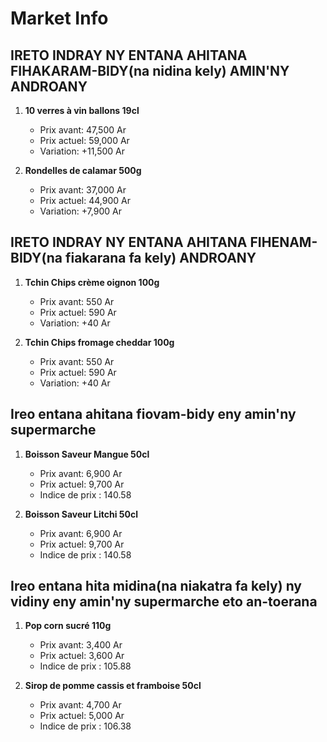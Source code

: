 # Market Info

## IRETO INDRAY NY ENTANA AHITANA FIHAKARAM-BIDY(na nidina kely) AMIN'NY ANDROANY

1. **10 verres à vin ballons 19cl**
   - Prix avant: 47,500 Ar
   - Prix actuel: 59,000 Ar
   - Variation: +11,500 Ar

2. **Rondelles de calamar 500g**
   - Prix avant: 37,000 Ar
   - Prix actuel: 44,900 Ar
   - Variation: +7,900 Ar

## IRETO INDRAY NY ENTANA AHITANA FIHENAM-BIDY(na fiakarana fa kely) ANDROANY

1. **Tchin Chips crème oignon 100g**
   - Prix avant: 550 Ar
   - Prix actuel: 590 Ar
   - Variation: +40 Ar

2. **Tchin Chips fromage cheddar 100g**
   - Prix avant: 550 Ar
   - Prix actuel: 590 Ar
   - Variation: +40 Ar

## Ireo entana ahitana fiovam-bidy eny amin'ny supermarche

1. **Boisson Saveur Mangue 50cl**
   - Prix avant: 6,900 Ar
   - Prix actuel: 9,700 Ar
   - Indice de prix : 140.58

2. **Boisson Saveur Litchi 50cl**
   - Prix avant: 6,900 Ar
   - Prix actuel: 9,700 Ar
   - Indice de prix : 140.58

## Ireo entana hita midina(na niakatra fa kely) ny vidiny eny amin'ny supermarche eto an-toerana

1. **Pop corn sucré 110g**
   - Prix avant: 3,400 Ar
   - Prix actuel: 3,600 Ar
   - Indice de prix : 105.88

2. **Sirop de pomme cassis et framboise 50cl**
   - Prix avant: 4,700 Ar
   - Prix actuel: 5,000 Ar
   - Indice de prix : 106.38

